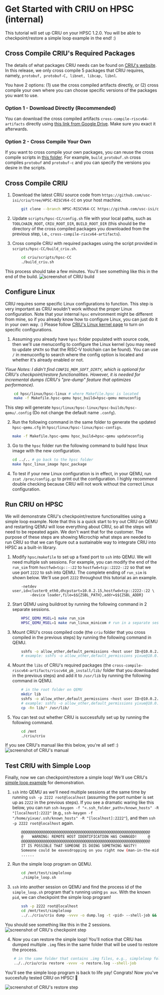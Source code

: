 # Get Started with CRIU on HPSC (internal)

This tutorial will set up CRIU on your HPSC 1.2.0. You will be able to checkpoint/restore a simple loop example in the end! :)


## Cross Compile CRIU's Required Packages

The details of what packages CRIU needs can be found on [CRIU's website](https://criu.org/Installation). In this release, we only cross compile 5 packages that CRIU requires, namely, `protobuf, protobuf-C, libnet, libcap, libnl`.

You have 2 options: (1) use the cross compiled artifacts directly, or (2) cross compile your own where you can choose specific versions of the packages you want to use.

### Option 1 - Download Directly (Recommended)

You can download the cross compiled artifacts `cross-compile-riscv64-artifacts` directly using [this link from Google Drive](https://drive.google.com/file/d/1mVjaQfWJVPbPQMXsdxPaju__Db6SyxPB/view?usp=sharing). Make sure you exact it afterwards.

### Option 2 - Cross Compile Your Own

If you want to cross compile your own packages, you can reuse the cross compile scripts in [this folder](https://github.com/usc-isi/criu/tree/HPSC-RISCV64-CC/scripts/hpsc-CC). For example, `build_protobuf.sh` cross compiles `protobuf` and `protobuf-c` and you can specify the versions you desire in the scripts.


## Cross Compile CRIU

1. Download the latest CRIU source code from `https://github.com/usc-isi/criu/tree/HPSC-RISCV64-CC` on your host machine.

	```bash
		git clone --branch HPSC-RISCV64-CC https://github.com/usc-isi/criu.git
	```

2. Update `scripts/hpsc-CC/config.sh` file with your local paths, such as `TOOLCHAIN_ROOT`, `CRIU_ROOT_DIR`, `BUILD_ROOT_DIR` (this should be the directory of the cross compiled packages you downloaded from the previous step, i.e., `cross-compile-riscv64-artifacts`).

3. Cross compile CRIU with required packages using the script provided in `scripts/hpsc-CC/build_criu.sh`.

	```bash
		cd criu/scripts/hpsc-CC
		./build_criu.sh 
	```

This process should take a few minutes. You'll see something like this in the end of the build.
![screenshot of CRIU build](build_criu_screenshot.png)


## Configure Linux

CRIU requires some specific Linux configurations to function. This step is very important as CRIU wouldn't work without the proper Linux configuration. Note that your internal `hpsc` environment might be different from mine, so if you already know how to configure Linux, you can just do it in your own way. :) Please follow [CRIU's Linux kernel page](https://criu.org/Linux_kernel) to turn on specific configurations.

1. Assuming you already have `hpsc` folder populated with source code, then we'll use menuconfig to configure the Linux kernel (you may need to update `$PATH` so that the RISC-V toolchain can be found). You can use `/` in menuconfig to search where the config option is located and whether it's already enabled or not.

*Yixue Notes: I didn't find `CONFIG_MEM_SOFT_DIRTY`, which is optional for CRIU's checkpoint/restore functionalities. However, it is needed for incremental dumps (CRIU's "pre-dump" feature that optimizes performance).*


```bash
	cd hpsc/linux/hpsc-linux # where Makefile.hpsc is located
	make -f Makefile.hpsc-qemu hpsc_build=hpsc-qemu menuconfig
```

This step will generate `hpsc/linux/hpsc-linux/hpsc-builds/hpsc-qemu/.config` (Do not change the default name `.confg`).

2. Run the following command in the same folder to generate the updated `hpsc-qemu.cfg` in `hpsc/linux/hpsc-linux/hpsc-configs`.

	```bash
	make -f Makefile.hpsc-qemu hpsc_build=hpsc-qemu updateconfig
	```

3. Go to the `hpsc` folder run the following command to build hpsc linux image with the new configuration.

	```bash
	cd ../.. # go back to the hpsc folder
	make hpsc_linux_image hpsc_package
	```

4. To test if your new Linux configuration is in effect, in your QEMU, run `zcat /proc/config.gz` to print out the configuration. I highly recommend double checking because CRIU will not work without the correct Linux configuration.


## Run CRIU on HPSC

We will demonstrate CRIU's checkpoint/restore functionalities using a simple loop example. Note that this is a quick start to try out CRIU on QEMU and restarting QEMU will lose everything about CRIU, so all the steps will need to be repeated again. We don't want that for the customer. The purpose of these steps are showing Microchip what steps are needed to run CRIU so that we can figure out a sustainable way to integrate CRIU into HPSC as a built-in library.

1. Modify `hpsc/makefile` to set up a fixed port to `ssh` into QEMU. We will need multiple ssh sessions. For example, you can modify the end of the `run_sim` from `hostfwd=tcp::-:22` to `hostfwd=tcp::2222-:22` so that we use port `2222` to ssh into QEMU. The complete ending of `run_sim` is shown below. We'll use port `2222` throughout this tutorial as an example.

	```make
	 	-netdev user,id=cluster0_eth0,dhcpstart=10.0.2.15,hostfwd=tcp::2222-:22 \
        	-device loader,file=$${ZSBL_PATH},addr=$${ZSBL_ADDR}
	```


2. Start QEMU using buildroot by running the following command in 2 separate sessions.

	```bash
		HPSC_QEMU_MSEL=1 make run_sim
		HPSC_QEMU_MSEL=1 make run_linux_minicom # run in a separate session
	```

3. Mount CRIU's cross compiled code (the `criu` folder that you cross compiled in the previous steps) by running the following command in QEMU.

	```bash
		sshfs -o allow_other,default_permissions <host user ID>@10.0.2.2:<criu_folder_path> /mnt
		# example: sshfs -o allow_other,default_permissions yixue@10.0.2.2:/home/yixue/clean_space/criu/ /mnt
	```

4. Mount the `libs` of CRIU's required packages (the `cross-compile-riscv64-artifacts/riscv64_pb_install/lib/` folder that you downloaded in the previous steps) and add it to `/usr/lib` by running the following command in QEMU.

	```bash
		# in the root folder on QEMU
		mkdir lib
		sshfs -o allow_other,default_permissions <host user ID>@10.0.2.2:<riscv_lib_folder_path> /root/lib
		# example: sshfs -o allow_other,default_permissions yixue@10.0.2.2:/home/yixue/clean_space/cross-compile-riscv64-artifacts/riscv64_pb_install/lib/ /root/lib
		cp -Rn lib/* /usr/lib/
	```

5. You can test out whether CRIU is successfully set up by running the following command.

	```bash
		cd /mnt
		./criu/criu
	```

If you see CRIU's manual like this below, you're all set! :)
![screenshot of CRIU's manual](criu_manual.png)

## Test CRIU with Simple Loop

Finally, now we can checkpoint/restore a simple loop! We'll use CRIU's [simple loop example](https://criu.org/Simple_loop) for demonstration.


1. `ssh` into QEMU as we'll need multiple sessions at the same time by running `ssh -p 2222 root@localhost` (assuming the port number is set up as `2222` in the previous steps). If you see a dramatic waring like this below, you can run `ssh-keygen -f "<.ssh_folder_path>/known_hosts" -R "[localhost]:2222"` (e.g., `ssh-keygen -f "/home/yixue/.ssh/known_hosts" -R "[localhost]:2222"`), and then `ssh -p 2222 root@localhost` again.

	```bash
		@@@@@@@@@@@@@@@@@@@@@@@@@@@@@@@@@@@@@@@@@@@@@@@@@@@@@@@@@@@
		@    WARNING: REMOTE HOST IDENTIFICATION HAS CHANGED!     @
		@@@@@@@@@@@@@@@@@@@@@@@@@@@@@@@@@@@@@@@@@@@@@@@@@@@@@@@@@@@
		IT IS POSSIBLE THAT SOMEONE IS DOING SOMETHING NASTY!
		Someone could be eavesdropping on you right now (man-in-the-middle attack)!
		......
	```

2. Run the simple loop program on QEMU.

	```bash
		cd /mnt/test/simpleloop
		./simple_loop.sh
	```

3. `ssh` into another session on QEMU and find the process id of the `simple_loop.sh` program that's running using `ps aux`. With the known `pid`, we can checkpoint the simple loop program!

	```bash
		ssh -p 2222 root@localhost
		cd /mnt/test/simpleloop
		../../criu/criu dump -vvvv -o dump.log -t <pid> --shell-job && echo OK

	```

You should see something like this in the 2 sessions.
![screenshot of CRIU's checkpoint step](checkpoint.png)

4. Now you can restore the simple loop! You'll notice that CRIU has dumped multiple `.img` files in the same folder that will be used to restore the process.

```bash
	# in the same folder that contains .img files, e.g., simpleloop folder
	../../criu/criu restore -vvvv -o restore.log --shell-job
```

You'll see the simple loop program is back to life yay! Congrats! Now you've succesfully tested CRIU on HPSC! 🎊

![screenshot of CRIU's restore step](restore.png)
